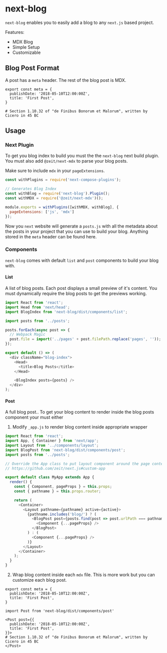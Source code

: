 # next-blog

`next-blog` enables you to easily add a blog to any `next.js` based project.

Features:

- MDX Blog
- Simple Setup
- Customizable

## Blog Post Format

A post has a `meta` header. The rest of the blog post is MDX.

```mdx
export const meta = {
  publishDate: '2018-05-10T12:00:00Z',
  title: 'First Post',
}

# Section 1.10.32 of "de Finibus Bonorum et Malorum", written by Cicero in 45 BC
```

## Usage

### Next Plugin

To get you blog index to build you must the the `next-blog` next build plugin. You must also add `@zeit/next-mdx` to parse your blog posts.

Make sure to include `mdx` in your `pageExtensions`.

```js
const withPlugins = require('next-compose-plugins');

// Generates Blog Index
const withBlog = require('next-blog').Plugin();
const withMDX = require('@zeit/next-mdx')();

module.exports = withPlugins([withMDX, withBlog], {
  pageExtensions: ['js', 'mdx']
});
```

Now you `next` website will generate a `posts.js` with all the metadata about the posts in your project that you can use to build your blog. Anything stored in the `meta` header can be found here.

### Components

`next-blog` comes with default `list` and `post` components to build your blog with.

#### List

A list of blog posts. Each post displays a small preview of it's content. You must dynamically require the blog posts to get the previews working.

```js
import React from 'react';
import Head from 'next/head';
import BlogIndex from 'next-blog/dist/components/list';

import posts from '../posts';

posts.forEach(async post => {
  // Webpack Magic
  post.file = import('../pages' + post.filePath.replace('pages', ''));
});

export default () => (
  <div className="blog-index">
    <Head>
      <title>Blog Posts</title>
    </Head>

    <BlogIndex posts={posts} />
  </div>
);
```

#### Post

A full blog post.. To get your blog content to render inside the blog posts component your must either

1. Modify `_app.js` to render blog content inside appropriate wrapper

```js
import React from 'react';
import App, { Container } from 'next/app';
import Layout from '../components/layout';
import BlogPost from 'next-blog/dist/components/post';
import posts from '../posts';

// Override the App class to put layout component around the page contents
// https://github.com/zeit/next.js#custom-app

export default class MyApp extends App {
  render() {
    const { Component, pageProps } = this.props;
    const { pathname } = this.props.router;

    return (
      <Container>
        <Layout pathname={pathname} active={active}>
          {pathname.includes('blog/') ? (
            <BlogPost post={posts.find(post => post.urlPath === pathname)}>
              <Component {...pageProps} />
            </BlogPost>
          ) : (
            <Component {...pageProps} />
          )}
        </Layout>
      </Container>
    );
  }
}
```

2. Wrap blog content inside each `mdx` file. This is more work but you can customize each blog post.

```mdx
export const meta = {
  publishDate: '2018-05-10T12:00:00Z',
  title: 'First Post',
}

import Post from 'next-blog/dist/components/post'

<Post post={{
  publishDate: '2018-05-10T12:00:00Z',
  title: 'First Post',
}}>
# Section 1.10.32 of "de Finibus Bonorum et Malorum", written by Cicero in 45 BC
</Post>
```

####
